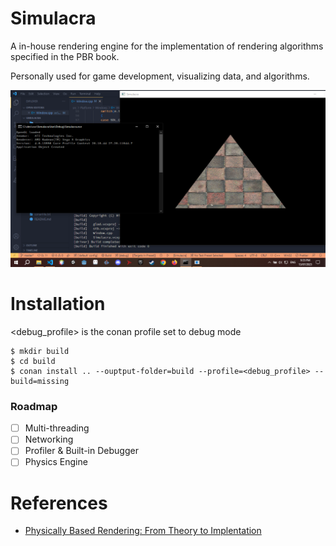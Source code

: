 # Simulacra

A in-house rendering engine for the implementation of rendering algorithms specified in the PBR book.

Personally used for game development, visualizing data, and algorithms.

![Demo](Sandbox/assets/images/demo-1.png)

# Installation

<debug_profile> is the conan profile set to debug mode

```
$ mkdir build
$ cd build
$ conan install .. --ouptput-folder=build --profile=<debug_profile> --build=missing
```


### Roadmap
- [ ] Multi-threading
- [ ] Networking
- [ ] Profiler & Built-in Debugger 
- [ ] Physics Engine

# References

* [Physically Based Rendering: From Theory to Implentation](https://www.pbr-book.org/)